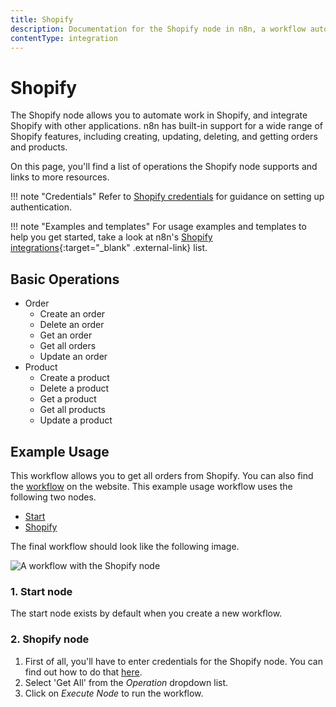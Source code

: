 ```yaml
---
title: Shopify
description: Documentation for the Shopify node in n8n, a workflow automation platform. Includes details of operations and configuration, and links to examples and credentials information.
contentType: integration
---
```


# Shopify

The Shopify node allows you to automate work in Shopify, and integrate Shopify with other applications. n8n has built-in support for a wide range of Shopify features, including creating, updating, deleting, and getting orders and products. 

On this page, you'll find a list of operations the Shopify node supports and links to more resources.

!!! note "Credentials"
    Refer to [Shopify credentials](/integrations/builtin/credentials/shopify/) for guidance on setting up authentication. 

!!! note "Examples and templates"
    For usage examples and templates to help you get started, take a look at n8n's [Shopify integrations](https://n8n.io/integrations/shopify/){:target="_blank" .external-link} list.


## Basic Operations

* Order
    * Create an order
    * Delete an order
    * Get an order
    * Get all orders
    * Update an order
* Product
    * Create a product
    * Delete a product
    * Get a product
    * Get all products
    * Update a product

## Example Usage

This workflow allows you to get all orders from Shopify. You can also find the [workflow](https://n8n.io/workflows/548) on the website. This example usage workflow uses the following two nodes.

- [Start](/integrations/builtin/core-nodes/n8n-nodes-base.start/)
- [Shopify]()

The final workflow should look like the following image.

![A workflow with the Shopify node](/_images/integrations/builtin/app-nodes/shopify/workflow.png)

### 1. Start node

The start node exists by default when you create a new workflow.

### 2. Shopify node

1. First of all, you'll have to enter credentials for the Shopify node. You can find out how to do that [here](/integrations/builtin/credentials/shopify/).
2. Select 'Get All' from the *Operation* dropdown list.
3. Click on *Execute Node* to run the workflow.

